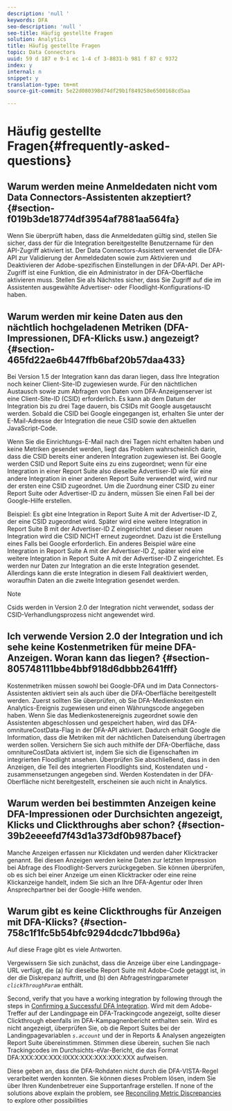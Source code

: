 ```yaml
---
description: 'null '
keywords: DFA
seo-description: 'null '
seo-title: Häufig gestellte Fragen
solution: Analytics
title: Häufig gestellte Fragen
topic: Data Connectors
uuid: 59 d 187 e 9-1 ec 1-4 cf 3-8831-b 981 f 87 c 9372
index: y
internal: n
snippet: y
translation-type: tm+mt
source-git-commit: 5e22d080398d74df29b1f849258e6500168cd5aa

---
```



# Häufig gestellte Fragen{#frequently-asked-questions}

## Warum werden meine Anmeldedaten nicht vom Data Connectors-Assistenten akzeptiert? {#section-f019b3de18774df3954af7881aa564fa}

Wenn Sie überprüft haben, dass die Anmeldedaten gültig sind, stellen Sie sicher, dass der für die Integration bereitgestellte Benutzername für den API-Zugriff aktiviert ist. Der Data Connectors-Assistent verwendet die DFA-API zur Validierung der Anmeldedaten sowie zum Aktivieren und Deaktivieren der Adobe-spezifischen Einstellungen in der DFA-API. Der API-Zugriff ist eine Funktion, die ein Administrator in der DFA-Oberfläche aktivieren muss. Stellen Sie als Nächstes sicher, dass Sie Zugriff auf die im Assistenten ausgewählte Advertiser- oder Floodlight-Konfigurations-ID haben.

## Warum werden mir keine Daten aus den nächtlich hochgeladenen Metriken (DFA-Impressionen, DFA-Klicks usw.) angezeigt? {#section-465fd22ae6b447ffb6baf20b57daa433}

Bei Version 1.5 der Integration kann das daran liegen, dass Ihre Integration noch keiner Client-Site-ID zugewiesen wurde. Für den nächtlichen Austausch sowie zum Abfragen von Daten vom DFA-Anzeigenserver ist eine Client-Site-ID (CSID) erforderlich. Es kann ab dem Datum der Integration bis zu drei Tage dauern, bis CSIDs mit Google ausgetauscht werden. Sobald die CSID bei Google eingegangen ist, erhalten Sie unter der E-Mail-Adresse der Integration die neue CSID sowie den aktuellen JavaScript-Code.

Wenn Sie die Einrichtungs-E-Mail nach drei Tagen nicht erhalten haben und keine Metriken gesendet werden, liegt das Problem wahrscheinlich darin, dass die CSID bereits einer anderen Integration zugewiesen ist. Bei Google werden CSID und Report Suite eins zu eins zugeordnet; wenn für eine Integration in einer Report Suite also dieselbe Advertiser-ID wie für eine andere Integration in einer anderen Report Suite verwendet wird, wird nur der ersten eine CSID zugeordnet. Um die Zuordnung einer CSID zu einer Report Suite oder Advertiser-ID zu ändern, müssen Sie einen Fall bei der Google-Hilfe erstellen.

Beispiel: Es gibt eine Integration in Report Suite A mit der Advertiser-ID Z, der eine CSID zugeordnet wird. Später wird eine weitere Integration in Report Suite B mit der Advertiser-ID Z eingerichtet und dieser neuen Integration wird die CSID NICHT erneut zugeordnet. Dazu ist die Erstellung eines Falls bei Google erforderlich. Ein anderes Beispiel wäre eine Integration in Report Suite A mit der Advertiser-ID Z, später wird eine weitere Integration in Report Suite A mit der Advertiser-ID Z eingerichtet. Es werden nur Daten zur Integration an die erste Integration gesendet. Allerdings kann die erste Integration in diesem Fall deaktiviert werden, woraufhin Daten an die zweite Integration gesendet werden.

>[!NOTE]
>
>Csids werden in Version 2.0 der Integration nicht verwendet, sodass der CSID-Verhandlungsprozess nicht angewendet wird.

## Ich verwende Version 2.0 der Integration und ich sehe keine Kostenmetriken für meine DFA-Anzeigen. Woran kann das liegen? {#section-805748111bbe4bbf918d6dbbb2641fff}

Kostenmetriken müssen sowohl bei Google-DFA und im Data Connectors-Assistenten aktiviert sein als auch über die DFA-Oberfläche bereitgestellt werden. Zuerst sollten Sie überprüfen, ob Sie DFA-Medienkosten ein Analytics-Ereignis zugewiesen und einen Währungscode angegeben haben. Wenn Sie das Medienkostenereignis zugeordnet sowie den Assistenten abgeschlossen und gespeichert haben, wird das DFA-omnitureCostData-Flag in der DFA-API aktiviert. Dadurch erhält Google die Information, dass die Metriken mit der nächtlichen Dateisendung übertragen werden sollen. Versichern Sie sich auch mithilfe der DFA-Oberfläche, dass omnitureCostData aktiviert ist, indem Sie sich die Eigenschaften im integrierten Floodlight ansehen. Überprüfen Sie abschließend, dass in den Anzeigen, die Teil des integrierten Floodlights sind, Kostendaten und -zusammensetzungen angegeben sind. Werden Kostendaten in der DFA-Oberfläche nicht bereitgestellt, erscheinen sie auch nicht in Analytics.

## Warum werden bei bestimmten Anzeigen keine DFA-Impressionen oder Durchsichten angezeigt, Klicks und Clickthroughs aber schon? {#section-39b2eeeefd7f43d1a373df0b987bacef}

Manche Anzeigen erfassen nur Klickdaten und werden daher Klicktracker genannt. Bei diesen Anzeigen werden keine Daten zur letzten Impression bei Abfrage des Floodlight-Servers zurückgegeben. Sie können überprüfen, ob es sich bei einer Anzeige um einen Klicktracker oder eine reine Klickanzeige handelt, indem Sie sich an Ihre DFA-Agentur oder Ihren Ansprechpartner bei der Google-Hilfe wenden.

## Warum gibt es keine Clickthroughs für Anzeigen mit DFA-Klicks? {#section-758c1f1fc5b54bfc9294dcdc71bbd96a}

Auf diese Frage gibt es viele Antworten.

Vergewissern Sie sich zunächst, dass die Anzeige über eine Landingpage-URL verfügt, die (a) für dieselbe Report Suite mit Adobe-Code getaggt ist, in der die Diskrepanz auftritt, und (b) den Abfragestringparameter *`clickThroughParam`* enthält.

Second, verify that you have a working integration by following through the steps in [Confirming a Successful DFA Integration](../dfa-data-connector-analytics/dfa-integration/dfa-confirm-integration.md#concept-c1c869d2a6fa46b09fe41fc286e407c6). Wird mit dem Adobe-Treffer auf der Landingpage ein DFA-Trackingcode angezeigt, sollte dieser Clickthrough ebenfalls im DFA-Kampagnenbericht enthalten sein. Wird es nicht angezeigt, überprüfen Sie, ob die Report Suites bei der Landingpagevariablen *`s.account`* und der in Reports &amp; Analysen angezeigten Report Suite übereinstimmen. Stimmen diese überein, suchen Sie nach Trackingcodes im Durchsichts-eVar-Bericht, die das Format DFA:XXX:XXX:XXX:llXXX:XXX:XXX:XXX:XXX aufweisen.

Diese geben an, dass die DFA-Rohdaten nicht durch die DFA-VISTA-Regel verarbeitet werden konnten. Sie können dieses Problem lösen, indem Sie über Ihren Kundenbetreuer eine Supportanfrage erstellen.
If none of the solutions above explain the problem, see [Reconciling Metric Discrepancies](../dfa-data-connector-analytics/dfa-reconciling-metric-discrepancies/dfa-reconciling-metric-discrepancies.md#concept-8c31ebe761ca4b3fab1e3a18ef5d098f) to explore other possibilities
